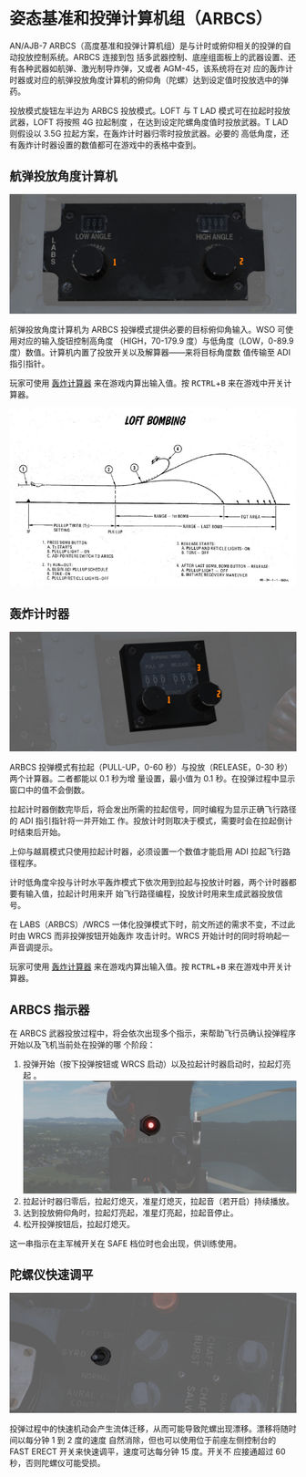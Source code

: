 # 姿态基准和投弹计算机组（ARBCS）

AN/AJB-7 ARBCS（高度基准和投弹计算机组）是与计时或俯仰相关的投弹的自动投放控制系统。ARBCS 连接到包
括多武器控制、底座组面板上的武器设置、还有各种武器如航弹、激光制导炸弹，又或者 AGM-45，该系统将在对
应的轰炸计时器或对应的航弹投放角度计算机的俯仰角（陀螺）达到设定值时投放选中的弹药。

投放模式旋钮左半边为 ARBCS 投放模式。LOFT 与 T LAD 模式可在拉起时投放武器，LOFT 将按照 4G 拉起制度
，在达到设定陀螺角度值时投放武器。T LAD 则假设以 3.5G 拉起方案，在轰炸计时器归零时投放武器。必要的
高低角度，还有轰炸计时器设置的数值都可在游戏中的表格中查到。

## 航弹投放角度计算机

![wso_bomb_release_angle](../../img/wso_release_angle.jpg)

航弹投放角度计算机为 ARBCS 投弹模式提供必要的目标俯仰角输入。WSO 可使用对应的输入旋钮控制高角度
（HIGH，70-179.9 度）与低角度（LOW，0-89.9 度）数值。计算机内置了投放开关以及解算器——来将目标角度数
值传输至 ADI 指引指针。

玩家可使用 [轰炸计算器](../../dcs/bombing_computer.md) 来在游戏内算出输入值。按
<kbd>RCTRL</kbd>+<kbd>B</kbd> 来在游戏中开关计算器。

![manual_loft_diagram](../../img/loft.jpg)

## 轰炸计时器

![wso_bomb_release_timer](../../img/wso_bombing_timer.jpg)

ARBCS 投弹模式有拉起（PULL-UP，0-60 秒）与投放（RELEASE，0-30 秒）两个计算器。二者都能以 0.1 秒为增
量设置，最小值为 0.1 秒。在投弹过程中显示窗口中的值不会倒数。

拉起计时器倒数完毕后，将会发出所需的拉起信号，同时编程为显示正确飞行路径的 ADI 指引指针将一并开始工
作。投放计时则取决于模式，需要时会在拉起倒计时结束后开始。

上仰与越肩模式只使用拉起计时器，必须设置一个数值才能启用 ADI 拉起飞行路径程序。

计时低角度伞投与计时水平轰炸模式下依次用到拉起与投放计时器，两个计时器都要有输入值，拉起计时用来开
始飞行路径编程，投放计时用来生成武器投放信号。

在 LABS（ARBCS）/WRCS 一体化投弹模式下时，前文所述的需求不变，不过此时由 WRCS 而非投弹按钮开始轰炸
攻击计时。WRCS 开始计时的同时将响起一声音调提示。

玩家可使用 [轰炸计算器](../../dcs/bombing_computer.md) 来在游戏内算出输入值。按
<kbd>RCTRL</kbd>+<kbd>B</kbd> 来在游戏中开关计算器。

## ARBCS 指示器

在 ARBCS 武器投放过程中，将会依次出现多个指示，来帮助飞行员确认投弹程序开始以及飞机当前处在投弹的哪
个阶段：

1. 投弹开始（按下投弹按钮或 WRCS 启动）以及拉起计时器启动时，拉起灯亮起
   。![pilot_pull_up_timer](../../img/pilot_pull_up_light.jpg)
2. 拉起计时器归零后，拉起灯熄灭，准星灯熄灭，拉起音（若开启）持续播放。
3. 达到投放俯仰角时，拉起灯亮起，准星灯亮起，拉起音停止。
4. 松开投弹按钮后，拉起灯熄灭。

这一串指示在主军械开关在 SAFE 档位时也会出现，供训练使用。

## 陀螺仪快速调平

![pilot_gyro_fast_erect](../../img/pilot_fast_erect.jpg)

投弹过程中的快速机动会产生流体迁移，从而可能导致陀螺出现漂移。漂移将随时间以每分钟 1 到 2 度的速度
自然消除，但也可以使用位于前座左侧控制台的 FAST ERECT 开关来快速调平，速度可达每分钟 15 度。开关不
应接通超过 60 秒，否则陀螺仪可能受损。

